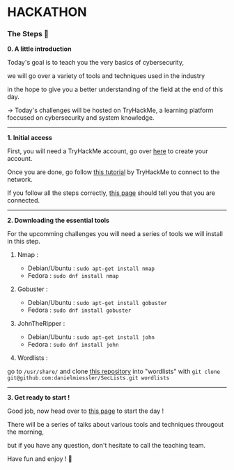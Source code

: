 # HACKATHON

### The Steps 🔌


**0. A little introduction**

Today's goal is to teach you the very basics of cybersecurity,

we will go over a variety of tools and techniques used in the industry

in the hope to give you a better understanding of the field at the end of this day.


-> Today's challenges will be hosted on TryHackMe, a learning platform foccused on cybersecurity and system knowledge.


------------------


**1. Initial access**

First, you will need a TryHackMe account, go over [here](https://tryhackme.com/) to create your account.

Once you are done, go follow [this tutorial](https://tryhackme.com/room/openvpn) by TryHackMe to connect to the network.


If you follow all the steps correctly, [this page](https://tryhackme.com/access) should tell you that you are connected.


------------------


**2. Downloading the essential tools**

For the upcomming challenges you will need a series of tools we will install in this step.

  1. Nmap :
     - Debian/Ubuntu : ```sudo apt-get install nmap```
     - Fedora : ```sudo dnf install nmap```
  
  2. Gobuster :
     - Debian/Ubuntu : ```sudo apt-get install gobuster```
     - Fedora : ```sudo dnf install gobuster```
  
  3. JohnTheRipper :
     - Debian/Ubuntu : ```sudo apt-get install john```
     - Fedora : ```sudo dnf install john```

  4. Wordlists :
  
  go to ```/usr/share/``` and clone [this repository](https://github.com/danielmiessler/SecLists) into "wordlists" with ```git clone git@github.com:danielmiessler/SecLists.git wordlists```


------------------

**3. Get ready to start !**

Good job, now head over to [this page](https://tryhackme.com/room/rrootme) to start the day !

There will be a series of talks about various tools and techniques througout the morning,

but if you have any question, don't hesitate to call the teaching team.

Have fun and enjoy ! 🚀
